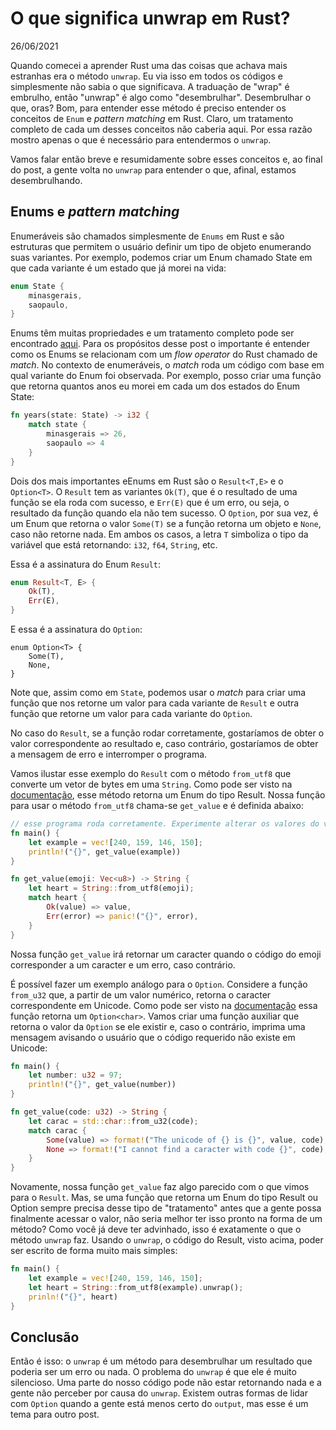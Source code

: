 # O que significa unwrap em Rust?

26/06/2021

Quando comecei a aprender Rust uma das coisas que achava mais estranhas era o método `unwrap`. Eu via isso em todos os códigos e simplesmente não sabia o que significava. A traduação de "wrap" é embrulho, então "unwrap" é algo como "desembrulhar". Desembrulhar o que, oras? Bom, para entender esse método é preciso entender os conceitos de `Enum` e *pattern matching* em Rust. Claro, um tratamento completo de cada um desses conceitos não caberia aqui. Por essa razão mostro apenas o que é necessário para entendermos o `unwrap`.

Vamos falar então breve e resumidamente sobre esses conceitos e, ao final do post, a gente volta no `unwrap` para entender o que, afinal, estamos desembrulhando.

## Enums e *pattern matching*

Enumeráveis são chamados simplesmente de `Enums` em Rust e são estruturas que permitem o usuário definir um tipo de objeto enumerando suas variantes. Por exemplo, podemos criar um Enum chamado State em que cada variante é um estado que já morei na vida:

```rust
enum State {
    minasgerais,
    saopaulo,
}
```

Enums têm muitas propriedades e um tratamento completo pode ser encontrado [aqui](https://doc.rust-lang.org/book/ch06-00-enums.html). Para os propósitos desse post o importante é entender como os Enums se relacionam com um *flow operator* do Rust chamado de *match*. No contexto de enumeráveis, o *match* roda um código com base em qual variante do Enum foi observada. Por exemplo, posso criar uma função que retorna quantos anos eu morei em cada um dos estados do Enum State:

```rust
fn years(state: State) -> i32 {
    match state {
        minasgerais => 26,
        saopaulo => 4
    }
}
```

Dois dos mais importantes eEnums em Rust são o `Result<T,E>` e o `Option<T>`. O `Result` tem as variantes `Ok(T)`, que é o resultado de uma função se ela roda com sucesso, e `Err(E)` que é um erro, ou seja, o resultado da função quando ela não tem sucesso. O `Option`, por sua vez, é um Enum que retorna o valor `Some(T)` se a função retorna um objeto e `None`, caso não retorne nada. Em ambos os casos, a letra `T` simboliza o tipo da variável que está retornando: `i32`, `f64`, `String`, etc.

Essa é a assinatura do Enum `Result`:

```rust
enum Result<T, E> {
    Ok(T),
    Err(E),
}
```

E essa é a assinatura do `Option`:

```
enum Option<T> {
    Some(T),
    None,
}
```

Note que, assim como em `State`, podemos usar o *match* para criar uma função que nos retorne um valor para cada variante de `Result` e outra função que retorne um valor para cada variante do `Option`. 

No caso do `Result`, se a função rodar corretamente, gostaríamos de obter o valor correspondente ao resultado e, caso contrário, gostaríamos de obter a mensagem de erro e interromper o programa. 

Vamos ilustar esse exemplo do `Result` com o método `from_utf8` que converte um vetor de bytes em uma `String`. Como pode ser visto na [documentação](https://doc.rust-lang.org/std/string/struct.String.html#method.from_utf8), esse método retorna um Enum do tipo Result. Nossa função para usar o método `from_utf8` chama-se `get_value` e é definida abaixo:

```rust
// esse programa roda corretamente. Experimente alterar os valores do vetor para ver o que acontece
fn main() {
    let example = vec![240, 159, 146, 150];
    println!("{}", get_value(example))
}

fn get_value(emoji: Vec<u8>) -> String {
    let heart = String::from_utf8(emoji);
    match heart {
        Ok(value) => value,
        Err(error) => panic!("{}", error),
    }
}
```

Nossa função `get_value` irá retornar um caracter quando o código do emoji corresponder a um caracter e um erro, caso contrário.

É possível fazer um exemplo análogo para o `Option`. Considere a função `from_u32` que, a partir de um valor numérico, retorna o caracter correspondente em Unicode. Como pode ser visto na [documentação](https://docs.rs/rustc-std-workspace-std/1.0.1/std/char/fn.from_u32.html) essa função retorna um `Option<char>`. Vamos criar uma função auxiliar que retorna o valor da `Option` se ele existir e, caso o contrário, imprima uma mensagem avisando o usuário que o código requerido não existe em Unicode:

```rust
fn main() {
    let number: u32 = 97;
    println!("{}", get_value(number))
}

fn get_value(code: u32) -> String {
    let carac = std::char::from_u32(code);
    match carac {
        Some(value) => format!("The unicode of {} is {}", value, code),
        None => format!("I cannot find a caracter with code {}", code),
    }
}
```

Novamente, nossa função `get_value` faz algo parecido com o que vimos para o `Result`. Mas, se uma função que retorna um Enum do tipo Result ou Option sempre precisa desse tipo de "tratamento" antes que a gente possa finalmente acessar o valor, não seria melhor ter isso pronto na forma de um método? Como você já deve ter advinhado, isso é exatamente o que o método `unwrap` faz. Usando o `unwrap`, o código do Result, visto acima, poder ser escrito de forma muito mais simples:

```rust
fn main() {
    let example = vec![240, 159, 146, 150];
    let heart = String::from_utf8(example).unwrap();
    prinln!("{}", heart)
}
```

## Conclusão

Então é isso: o `unwrap` é um método para desembrulhar um resultado que poderia ser um erro ou nada. O problema do `unwrap` é que ele é muito silencioso. Uma parte do nosso código pode não estar retornando nada e a gente não perceber por causa do `unwrap`. Existem outras formas de lidar com `Option` quando a gente está menos certo do `output`, mas esse é um tema para outro post.



